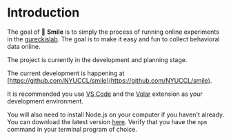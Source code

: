 # Introduction

The goal of 🫠 **Smile** is to simply the process of running online experiments in the [gureckislab](https://gureckislab.org).  The goal is to make it easy and fun to collect behavioral data online.

The project is currently in the development and planning stage.

The current development is happening at [https://github.com/NYUCCL/smile](https://github.com/NYUCCL/smile).

It is recommended you use [VS Code](https://code.visualstudio.com/)  and the [Volar](https://marketplace.visualstudio.com/items?itemName=Vue.volar) extension as your development environment.

You will also need to install Node.js on your computer if you haven't already.  You can download the latest version [here](https://nodejs.org/en/download/).  Verify that you have the `npm` command in your terminal program of choice.

